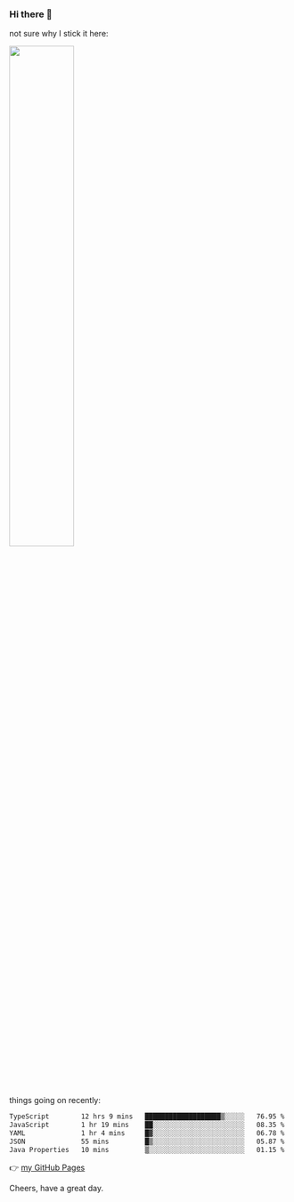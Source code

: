 ### Hi there 👋

not sure why I stick it here:

[<img width="48%" src="https://github-readme-stats.vercel.app/api?username=ykzhukian&show_icons=true&theme=dracula">](https://github.com/anuraghazra/github-readme-stats)


things going on recently:

<!--START_SECTION:waka-->

```txt
TypeScript        12 hrs 9 mins   ███████████████████▒░░░░░   76.95 %
JavaScript        1 hr 19 mins    ██░░░░░░░░░░░░░░░░░░░░░░░   08.35 %
YAML              1 hr 4 mins     █▓░░░░░░░░░░░░░░░░░░░░░░░   06.78 %
JSON              55 mins         █▒░░░░░░░░░░░░░░░░░░░░░░░   05.87 %
Java Properties   10 mins         ▒░░░░░░░░░░░░░░░░░░░░░░░░   01.15 %
```

<!--END_SECTION:waka-->

👉 [my GitHub Pages](https://ykzhukian.github.io)

Cheers, have a great day.

